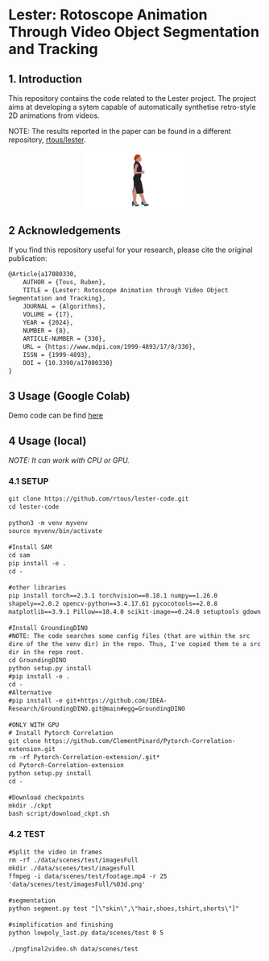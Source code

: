 # Lester: Rotoscope Animation Through Video Object Segmentation and Tracking

## 1. Introduction

This repository contains the code related to the Lester project. The project aims at developing a sytem capable of  automatically synthetise retro-style 2D animations from videos. 

NOTE: The results reported in the paper can be found in a different repository, [rtous/lester](https://github.com/rtous/lester).

<!--![](/data/test1/result_dual.gif)-->

<p align="center">
  <img src="img/out.gif" width="200" />
</p>


## 2 Acknowledgements

If you find this repository useful for your research, please cite the original publication:

	@Article{a17080330,
		AUTHOR = {Tous, Ruben},
		TITLE = {Lester: Rotoscope Animation through Video Object Segmentation and Tracking},
		JOURNAL = {Algorithms},
		VOLUME = {17},
		YEAR = {2024},
		NUMBER = {8},
		ARTICLE-NUMBER = {330},
		URL = {https://www.mdpi.com/1999-4893/17/8/330},
		ISSN = {1999-4893},
		DOI = {10.3390/a17080330}
	}


## 3 Usage (Google Colab)

Demo code can be find [here](https://colab.research.google.com/drive/1Xg76Uz8h4e3-L8Z1NMzO0iQe4LxxdZXm?usp=sharing)


## 4 Usage (local)

*NOTE: It can work with CPU or GPU.* 

### 4.1 SETUP

	git clone https://github.com/rtous/lester-code.git
	cd lester-code

	python3 -m venv myvenv
	source myvenv/bin/activate

	#Install SAM
	cd sam
	pip install -e .
	cd -

	#other libraries
	pip install torch==2.3.1 torchvision==0.18.1 numpy==1.26.0 shapely==2.0.2 opencv-python==3.4.17.61 pycocotools==2.0.8 matplotlib==3.9.1 Pillow==10.4.0 scikit-image==0.24.0 setuptools gdown

	#Install GroundingDINO
	#NOTE: The code searches some config files (that are within the src dire of the the venv dir) in the repo. Thus, I've copied them to a src dir in the repo root.  
	cd GroundingDINO
	python setup.py install
	#pip install -e .
	cd -
	#Alternative
	#pip install -e git+https://github.com/IDEA-Research/GroundingDINO.git@main#egg=GroundingDINO

	#ONLY WITH GPU
	# Install Pytorch Correlation
	git clone https://github.com/ClementPinard/Pytorch-Correlation-extension.git
	rm -rf Pytorch-Correlation-extension/.git*
	cd Pytorch-Correlation-extension
	python setup.py install
	cd -

	#Download checkpoints
	mkdir ./ckpt
	bash script/download_ckpt.sh

### 4.2 TEST

	#Split the video in frames
	rm -rf ./data/scenes/test/imagesFull
	mkdir ./data/scenes/test/imagesFull
	ffmpeg -i data/scenes/test/footage.mp4 -r 25 'data/scenes/test/imagesFull/%03d.png'

	#segmentation
	python segment.py test "[\"skin\",\"hair,shoes,tshirt,shorts\"]"

	#simplification and finishing
	python lowpoly_last.py data/scenes/test 0 5

	./pngfinal2video.sh data/scenes/test

<!-- 

TODO: 
	- checkpoints (1/2)
	- package versions (1/2)

	- API: coordinate endpoint (no GroundingDINO)
	- refactoring

-->


